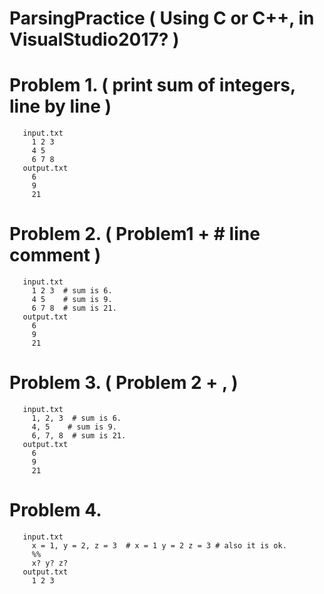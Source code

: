 # ParsingPractice ( Using C or C++, in VisualStudio2017? )

# Problem 1. ( print sum of integers, line by line )
       input.txt
         1 2 3 
         4 5 
         6 7 8 
       output.txt
         6
         9
         21
# Problem 2. ( Problem1 + # line comment )
       input.txt
         1 2 3  # sum is 6.
         4 5    # sum is 9.
         6 7 8  # sum is 21.
       output.txt
         6
         9
         21
# Problem 3. ( Problem 2 + , )
       input.txt
         1, 2, 3  # sum is 6.
         4, 5    # sum is 9.
         6, 7, 8  # sum is 21.
       output.txt
         6
         9
         21
# Problem 4. 
       input.txt
         x = 1, y = 2, z = 3  # x = 1 y = 2 z = 3 # also it is ok.  
         %%
         x? y? z?
       output.txt
         1 2 3 
         
